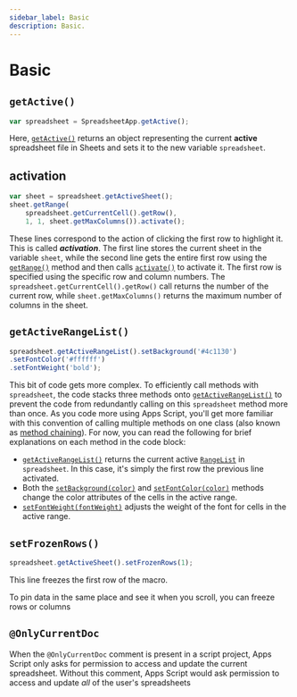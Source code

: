 ```yaml
---
sidebar_label: Basic
description: Basic.
---
```


# Basic

## `getActive()`

```js
var spreadsheet = SpreadsheetApp.getActive();
```

Here, [`getActive()`](https://developers.google.com/apps-script/reference/spreadsheet/spreadsheet-app#getactive) returns an object representing the current **active** spreadsheet file in Sheets and sets it to the new variable `spreadsheet`.


## activation

```js
var sheet = spreadsheet.getActiveSheet();
sheet.getRange(
    spreadsheet.getCurrentCell().getRow(),
    1, 1, sheet.getMaxColumns()).activate();
```

These lines correspond to the action of clicking the first row to highlight it. This is called **_activation_**. The first line stores the current sheet in the variable `sheet`, while the second line gets the entire first row using the [`getRange()`](https://developers.google.com/apps-script/reference/spreadsheet/sheet#getrangerow,-column,-numrows,-numcolumns) method and then calls [`activate()`](https://developers.google.com/apps-script/reference/spreadsheet/range#activate()) to activate it. The first row is specified using the specific row and column numbers. The `spreadsheet.getCurrentCell().getRow()` call returns the number of the current row, while `sheet.getMaxColumns()` returns the maximum number of columns in the sheet.

## `getActiveRangeList()`

```js
spreadsheet.getActiveRangeList().setBackground('#4c1130')
.setFontColor('#ffffff')
.setFontWeight('bold');
```

This bit of code gets more complex. To efficiently call methods with `spreadsheet`, the code stacks three methods onto [`getActiveRangeList()`](https://developers.google.com/apps-script/reference/spreadsheet/spreadsheet#getActiveRangeList()) to prevent the code from redundantly calling on this `spreadsheet` method more than once. As you code more using Apps Script, you'll get more familiar with this convention of calling multiple methods on one class (also known as [method chaining](https://en.wikipedia.org/wiki/Method_chaining)). For now, you can read the following for brief explanations on each method in the code block:

*   [`getActiveRangeList()`](https://developers.google.com/apps-script/reference/spreadsheet/spreadsheet#getActiveRangeList()) returns the current active [`RangeList`](https://developers.google.com/apps-script/reference/spreadsheet/range-list) in `spreadsheet`. In this case, it's simply the first row the previous line activated.
*   Both the [`setBackground(color)`](https://developers.google.com/apps-script/reference/spreadsheet/range#setbackgroundcolor) and [`setFontColor(color)`](https://developers.google.com/apps-script/reference/spreadsheet/range#setfontcolorcolor) methods change the color attributes of the cells in the active range.
*   [`setFontWeight(fontWeight)`](https://developers.google.com/apps-script/reference/spreadsheet/range#setfontweightfontweight) adjusts the weight of the font for cells in the active range.

## `setFrozenRows()`

```js
spreadsheet.getActiveSheet().setFrozenRows(1);
```

This line freezes the first row of the macro.

To pin data in the same place and see it when you scroll, you can freeze rows or columns

## `@OnlyCurrentDoc`

When the `@OnlyCurrentDoc` comment is present in a script project, Apps Script only asks for permission to access and update the current spreadsheet. Without this comment, Apps Script would ask permission to access and update _all_ of the user's spreadsheets